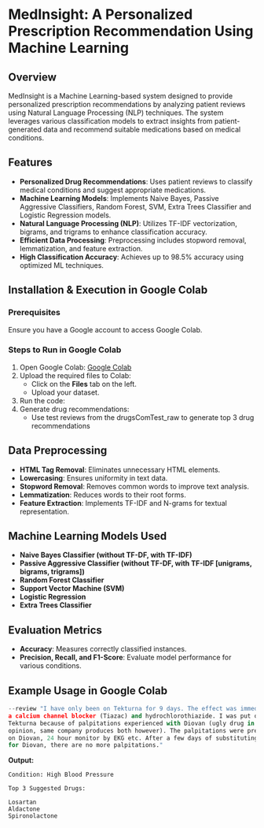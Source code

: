 # MedInsight: A Personalized Prescription Recommendation Using Machine Learning

## Overview
MedInsight is a Machine Learning-based system designed to provide personalized prescription recommendations by analyzing patient reviews using Natural Language Processing (NLP) techniques. The system leverages various classification models to extract insights from patient-generated data and recommend suitable medications based on medical conditions.

## Features
- **Personalized Drug Recommendations**: Uses patient reviews to classify medical conditions and suggest appropriate medications.
- **Machine Learning Models**: Implements Naive Bayes, Passive Aggressive Classifiers, Random Forest, SVM, Extra Trees Classifier and Logistic Regression models.
- **Natural Language Processing (NLP)**: Utilizes TF-IDF vectorization, bigrams, and trigrams to enhance classification accuracy.
- **Efficient Data Processing**: Preprocessing includes stopword removal, lemmatization, and feature extraction.
- **High Classification Accuracy**: Achieves up to 98.5% accuracy using optimized ML techniques.

## Installation & Execution in Google Colab
### Prerequisites
Ensure you have a Google account to access Google Colab.

### Steps to Run in Google Colab
1. Open Google Colab: [Google Colab](https://colab.research.google.com/)
2. Upload the required files to Colab:
   - Click on the **Files** tab on the left.
   - Upload your dataset.
3. Run the code:
4. Generate drug recommendations:
   - Use test reviews from the drugsComTest_raw to generate top 3 drug recommendations

## Data Preprocessing
- **HTML Tag Removal**: Eliminates unnecessary HTML elements.
- **Lowercasing**: Ensures uniformity in text data.
- **Stopword Removal**: Removes common words to improve text analysis.
- **Lemmatization**: Reduces words to their root forms.
- **Feature Extraction**: Implements TF-IDF and N-grams for textual representation.

## Machine Learning Models Used
- **Naive Bayes Classifier (without TF-DF, with TF-IDF)**
- **Passive Aggressive Classifier (without TF-DF, with TF-IDF [unigrams, bigrams, trigrams])**
- **Random Forest Classifier**
- **Support Vector Machine (SVM)**
- **Logistic Regression**
- **Extra Trees Classifier**

## Evaluation Metrics
- **Accuracy**: Measures correctly classified instances.
- **Precision, Recall, and F1-Score**: Evaluate model performance for various conditions.

## Example Usage in Google Colab
```python
--review "I have only been on Tekturna for 9 days. The effect was immediate. I am also on
a calcium channel blocker (Tiazac) and hydrochlorothiazide. I was put on
Tekturna because of palpitations experienced with Diovan (ugly drug in my
opinion, same company produces both however). The palpitations were pretty bad
on Diovan, 24 hour monitor by EKG etc. After a few days of substituting Tekturna
for Diovan, there are no more palpitations."
```
**Output:**
```
Condition: High Blood Pressure

Top 3 Suggested Drugs:

Losartan
Aldactone
Spironolactone
```
